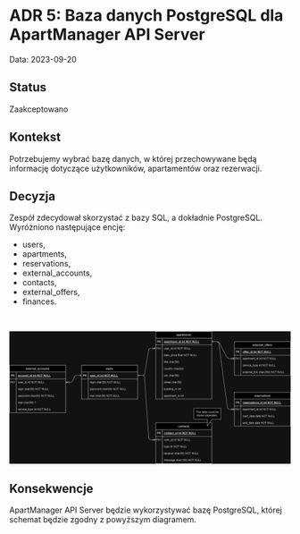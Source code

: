 # ADR 5: Baza danych PostgreSQL dla ApartManager API Server

Data: 2023-09-20

## Status
Zaakceptowano

## Kontekst
Potrzebujemy wybrać bazę danych, w której przechowywane będą informację dotyczące użytkowników, apartamentów oraz rezerwacji.

## Decyzja
Zespół zdecydował skorzystać z bazy SQL, a dokładnie PostgreSQL. Wyróżniono następujące encję:
- users,
- apartments,
- reservations,
- external_accounts,
- contacts,
- external_offers,
- finances.

[//]: # (//TODO edytować diagram i dodać finanse)

<br>

![Diagram](../../diagrams/database/ApartDb.jpg)

## Konsekwencje
ApartManager API Server będzie wykorzystywać bazę PostgreSQL, której schemat będzie zgodny z powyższym diagramem.